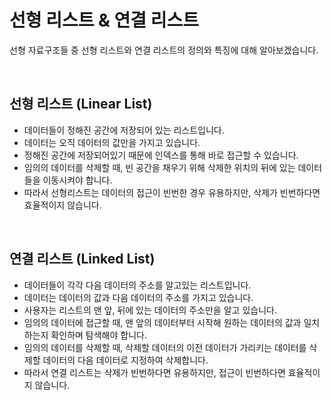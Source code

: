 # 선형 리스트 & 연결 리스트

선형 자료구조들 중 선형 리스트와 연결 리스트의 정의와 특징에 대해 알아보겠습니다.

<br>

## 선형 리스트 (Linear List)

* 데이터들이 정해진 공간에 저장되어 있는 리스트입니다.
* 데이터는 오직 데이터의 값만을 가지고 있습니다.
* 정해진 공간에 저장되어있기 때문에 인덱스를 통해 바로 접근할 수 있습니다.
* 임의의 데이터를 삭제할 때, 빈 공간을 채우기 위해 삭제한 위치의 뒤에 있는 데이터들을 이동시켜야 합니다.
* 따라서 선형리스트는 데이터의 접근이 빈번한 경우 유용하지만, 삭제가 빈번하다면 효율적이지 않습니다.

<br>

## 연결 리스트 (Linked List)

* 데이터들이 각각 다음 데이터의 주소를 알고있는 리스트입니다.
* 데이터는 데이터의 값과 다음 데이터의 주소를  가지고 있습니다.
* 사용자는 리스트의 맨 앞, 뒤에 있는 데이터의 주소만을 알고 있습니다.
* 임의의 데이터에 접근할 때, 맨 앞의 데이터부터 시작해 원하는 데이터의 값과 일치하는지 확인하며 탐색해야 합니다.
* 임의의 데이터를 삭제할 때, 삭제할 데이터의 이전 데이터가 가리키는 데이터를 삭제할 데이터의 다음 데이터로 지정하여 삭제합니다.
* 따라서 연결 리스트는 삭제가 빈번하다면 유용하지만, 접근이 빈번하다면 효율적이지 않습니다.

